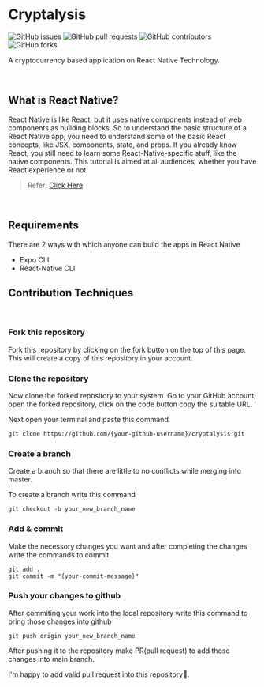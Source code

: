 # Cryptalysis

![GitHub issues](https://img.shields.io/github/issues/harshmittal1750/cryptalysis?style=plastic-square)
![GitHub pull requests](https://img.shields.io/github/issues-pr/harshmittal1750/cryptalysis?style=plastic-square)
![GitHub contributors](https://img.shields.io/github/contributors/harshmittal1750/cryptalysis?style=plastic-square)
![GitHub forks](https://img.shields.io/github/forks/harshmittal1750/cryptalysis?color=dark-green&style=plastic-square)

<!-- [![Repository Visitors](https://hits.seeyoufarm.com/api/count/incr/badge.svg?url=https%3A%2F%2Fgithub.com%2Fharshmittal1750%2Fcryptalysis&count_bg=%2379C83D&title_bg=%23555555&icon=&icon_color=%23E7E7E7&title=visitors&edge_flat=true)](https://hits.seeyoufarm.com) -->

A cryptocurrency based application on React Native Technology.

<br>

## What is React Native?

React Native is like React, but it uses native components instead of web components as building blocks. So to understand the basic structure of a React Native app, you need to understand some of the basic React concepts, like JSX, components, state, and props. If you already know React, you still need to learn some React-Native-specific stuff, like the native components. This tutorial is aimed at all audiences, whether you have React experience or not.

> Refer: [Click Here](https://reactnative.dev/)

<br>

## Requirements

There are 2 ways with which anyone can build the apps in React Native

- Expo CLI
- React-Native CLI

## Contribution Techniques

<br>

### Fork this repository

Fork this repository by clicking on the fork button on the top of this page. This will create a copy of this repository in your account.

### Clone the repository

Now clone the forked repository to your system. Go to your GitHub account, open the forked repository, click on the code button copy the suitable URL.

Next open your terminal and paste this command

```
git clone https://github.com/{your-github-username}/cryptalysis.git
```

### Create a branch

Create a branch so that there are little to no conflicts while merging into master.

To create a branch write this command

```
git checkout -b your_new_branch_name
```

### Add & commit

Make the necessory changes you want and after completing the changes write the commands to commit

```
git add .
git commit -m "{your-commit-message}"
```

### Push your changes to github

After commiting your work into the local repository write this command to bring those changes into github

```
git push origin your_new_branch_name
```

After pushing it to the repository make PR(pull request) to add those changes into main branch.

I'm happy to add valid pull request into this repository🥰.
